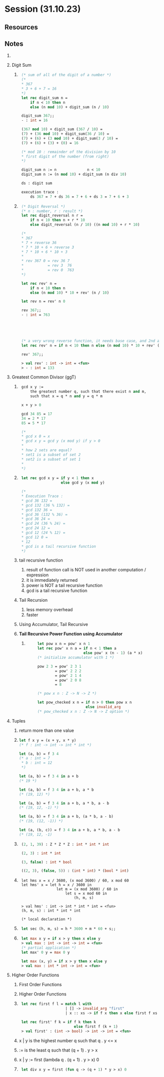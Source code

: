 # Session (31.10.23)

## Resources

## Notes

1. ```ocaml

   ```

2. Digit Sum

    1. ```ocaml
        (* sum of all of the digit of a number *)
        (*
        * 367
        * 3 + 6 + 7 = 16
        *)
        let rec digit_sum n =
            if n < 10 then n
            else (n mod 10) + digit_sum (n / 10)

        digit_sum 367;;
        - : int = 16

        (367 mod 10) + digit_sum (367 / 10) =
        (7) + (36 mod 10) + digit_sum(36 / 10) =
        (7) + (6) + (3 mod 10) + digit_sum(3 / 10) =
        (7) + (6) + (3) + (0) = 16

        (* mod 10 : remainder of the division by 10
        * first digit of the number (from right)
        *)

        digit_sum n := n              n < 10
        digit_sum n := (n mod 10) + digit_sum (n div 10)

        ds : digit sum

        execution trace :
            ds 367 = 7 + ds 36 = 7 + 6 + ds 3 = 7 + 6 + 3
       ```

    2. ```ocaml
        (* Digit Reversal *)
        (* n : number, r : result *)
        let rec digit_reversal n r =
            if n < 10 then n + r * 10
            else digit_reversal (n / 10) ((n mod 10) + r * 10)

        (*
        * 367
        * 7 + reverse 36
        * 7 * 10 + 6 + reverse 3
        * 7 * 10 + 6 * 10 + 3
        *
        * rev 367 0 = rev 36 7
        *           = rev 3  76
        *           = rev 0  763
        *)

        let rec rev' n =
            if n < 10 then n
            else (n mod 10) * 10 + rev' (n / 10)

        let rev n = rev' n 0

        rev 367;;
        - : int = 763





        (* a very wrong reverse function, it needs base case, and 2nd argument *)
        let rec rev' n = if n < 10 then n else (n mod 10) * 10 + rev' (n / 10);;

        rev' 367;;

        > val rev' : int -> int = <fun>
        > - : int = 133

       ```

3. Greatest Common Divisor (ggT)

    1. ```ocaml
        gcd x y :=
            the greatest number q, such that there exist n and m,
            such that x = q * n and y = q * m

        x + y > 0

        gcd 34 85 = 17
        34 = 2 * 17
        85 = 5 * 17

        (*
        * gcd x 0 = x
        * gcd x y = gcd y (x mod y) if y > 0
        *
        * how 2 sets are equal?
        * set1 is a subset of set 2
        * set2 is a subset of set 1
        *
        *)
       ```

    2. ```ocaml
        let rec gcd x y = if y < 1 then x
                          else gcd y (x mod y)

        (*
        * Execution Trace :
        * gcd 36 132 =
        * gcd 132 (36 % 132) =
        * gcd 132 36 =
        * gcd 36 (132 % 36) =
        * gcd 36 24 =
        * gcd 24 (36 % 24) =
        * gcd 24 12 =
        * gcd 12 (24 % 12) =
        * gcd 12 0 =
        * 12
        * gcd is a tail recursive function
        *)
       ```

    3. tail recursive function
        1. result of function call is NOT used in another computation / expression
        2. it is immediately returned
        3. power is NOT a tail recursive function
        4. gcd is a tail recursive function
    4. Tail Recursion
        1. less memory overhead
        2. faster
    5. Using Accumulator, Tail Recursive
    6. **Tail Recursive Power Function using Accumulator**

        1. ```ocaml
                let pow x n = pow' x n 1
                let rec pow' x n a = if n < 1 then a
                                     else pow' x (n - 1) (a * x)
                (* initialize accumulator with 1 *)

                pow 2 3 = pow' 2 3 1
                        = pow' 2 2 2
                        = pow' 2 1 4
                        = pow' 2 0 8
                        = 8

                (* pow x n : Z -> N -> Z *)

                let pow_checked x n = if n > 0 then pow x n
                                      else invalid_arg
                (* pow_checked x n : Z -> N -> Z option *)


           ```

4. Tuples

    1. return more than one value
    2. ```ocaml
       let f x y = (x + y, x * y)
       (* f : int -> int -> int * int *)

       let (a, b) = f 3 4
       (* a : int = 7
        * b : int = 12
        *)

       let (a, b) = f 3 4 in a + b
       (* 19 *)

       let (a, b) = f 3 4 in a + b, a * b
       (* (19, 12) *)

       let (a, b) = f 3 4 in a + b, a * b, a - b
       (* (19, 12, -1) *)

       let (a, b) = f 3 4 in a + b, (a * b, a - b)
       (* (19, (12, -1)) *)

       let (a, (b, c)) = f 3 4 in a + b, a * b, a - b
       (* (19, 12, -1)
       ```

    3. ```ocaml
        (2, 1, 39) : Z * Z * Z : int * int * int

        (2, 3) : int * int

        (3, false) : int * bool

        ((2, 3), (false, 5)) : (int * int) * (bool * int)
       ```

    4. ```occaml
        let hms x = x / 3600, (x mod 3600) / 60, x mod 60
        let hms' x = let h = x / 3600 in
                        let m = (x mod 3600) / 60 in
                            let s = x mod 60 in
                                (h, m, s)

        > val hms' : int -> int * int * int = <fun>
        (h, m, s) : int * int * int

        (* local declaration *)
       ```

    5. ```ocaml
        let sec (h, m, s) = h * 3600 + m * 60 + s;;
       ```
    6. ```ocaml
        let max x y = if x > y then x else y
        > val max : int -> int -> int = <fun>
        (* partial application *)
        let max' 0 y = max 0 y

        let max (x, y) = if x > y then x else y
        > val max : int * int -> int = <fun>
       ```

5. Higher Order Functions

    1. First Order Functions
    2. Higher Order Functions
    3. ```ocaml
        let rec first f l = match l with
                            | [] -> invalid_arg "first"
                            | x :: xs -> if f x then x else first f xs

        let rec first' f k = if f k then k
                                else first f (k + 1)
        > val first' : (int -> bool) -> int -> int = <fun>
       ```

    4. x | y is the highest number q such that q . y <= x
    5. := is the least q such that (q + 1) . y > x
    6. x | y := first (lambda q . (q + 1) . y > x) 0
    7. ```ocaml
        let div x y = first (fun q -> (q + 1) * y > x) 0
       ```
